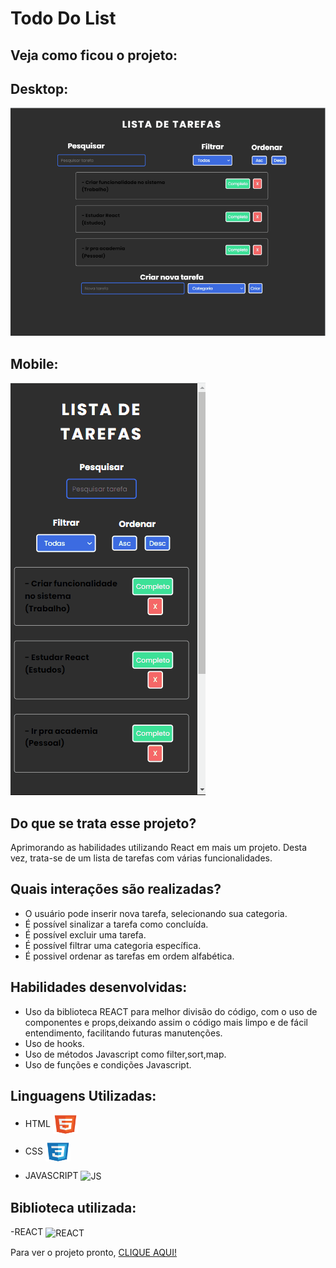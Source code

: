 # Todo Do List

 ## Veja como ficou o projeto:
 
 ## Desktop:
  <img src="./src/images/todo_list_desk.gif" alt="video da aplicação em desktop">
  
  ## Mobile:  
  <img src="./src/images/todo_list_mob.gif" alt="video da aplicação em desktop">
  
   
  ## Do que se trata esse projeto?
Aprimorando as habilidades utilizando React em mais um projeto.
Desta vez, trata-se de um lista de tarefas com várias funcionalidades.

## Quais interações são realizadas?
- O usuário pode inserir nova tarefa, selecionando sua categoria.
- É possível sinalizar a tarefa como concluída.
- É possível excluir uma tarefa.
- É possível filtrar uma categoria específica.
- É possivel ordenar as tarefas em ordem alfabética.

  
## Habilidades desenvolvidas:
- Uso da biblioteca REACT para melhor divisão do código, com o uso de componentes e props,deixando assim o código mais limpo e de fácil entendimento,
 facilitando futuras manutenções.
- Uso de hooks.
- Uso de métodos Javascript como filter,sort,map.
- Uso de funções e condições Javascript.


## Linguagens Utilizadas:
- HTML <img align="center" alt="HTML" height="30" width="40" src="https://raw.githubusercontent.com/devicons/devicon/master/icons/html5/html5-original.svg">

- CSS  <img align="center" alt="CSS" height="30" width="40" src="https://raw.githubusercontent.com/devicons/devicon/master/icons/css3/css3-original.svg">

- JAVASCRIPT  <img align="center" alt="JS" height="30" width="40" src="https://cdn.jsdelivr.net/gh/devicons/devicon/icons/javascript/javascript-original.svg" />

## Biblioteca utilizada:

-REACT <img align="center" alt="REACT" height="40px" src="https://cdn.jsdelivr.net/gh/devicons/devicon/icons/react/react-original-wordmark.svg" >     
          

Para ver o projeto pronto, [CLIQUE AQUI!](https://jessica-os.github.io/shopping-cart/)
